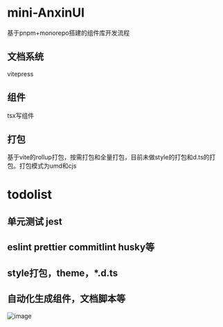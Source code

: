 # mini-AnxinUI
基于pnpm+monorepo搭建的组件库开发流程
## 文档系统
vitepress
## 组件
tsx写组件
## 打包
基于vite的rollup打包，按需打包和全量打包，目前未做style的打包和d.ts的打包。打包模式为umd和cjs
# todolist
## 单元测试 jest
## eslint prettier commitlint husky等
## style打包，theme，*.d.ts
## 自动化生成组件，文档脚本等
![image](https://user-images.githubusercontent.com/42601536/163941989-e2a6da54-2e49-4095-a0e6-2492a56362a0.png)
